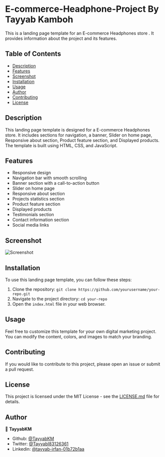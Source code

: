 # E-commerce-Headphone-Project By Tayyab Kamboh

This is a landing page template for an E-commerce Headphones store . It provides information about the project and its features.

## Table of Contents
- [Description](#description)
- [Features](#features)
- [Screenshot](#screenshot)
- [Installation](#installation)
- [Usage](#usage)
- [Author](#author)
- [Contributing](#contributing)
- [License](#license)


## Description

This landing page template is designed for a E-commerce Headphones store. It includes sections for navigation, a banner, Slider on home page, Responsive about section, Product feature section, and Displayed products. The template is built using HTML, CSS, and JavaScript.

## Features

- Responsive design
- Navigation bar with smooth scrolling
- Banner section with a call-to-action button
- Slider on home page
- Responsive about section
- Projects statistics section
- Product feature section
-  Displayed products
- Testimonials section
- Contact information section
- Social media links

## Screenshot

![Screenshot](./images/Headphone-screenshot.png)

## Installation

To use this landing page template, you can follow these steps:

1. Clone the repository: `git clone https://github.com/yourusername/your-repo.git`
2. Navigate to the project directory: `cd your-repo`
3. Open the `index.html` file in your web browser.

## Usage

Feel free to customize this template for your own digital marketing project. You can modify the content, colors, and images to match your branding.

## Contributing

If you would like to contribute to this project, please open an issue or submit a pull request.

## License

This project is licensed under the MIT License - see the [LICENSE.md](LICENSE) file for details.

## Author

👤 **TayyabKM**

- Github: [@TayyabKM](https://github.com/TayyabKM)
- Twitter: [@TayyabI83126361](https://twitter.com/TayyabI83126361)
- Linkedin: [@tayyab-irfan-01b72b1aa](https://www.linkedin.com/in/tayyab-irfan-01b72b1aa/)